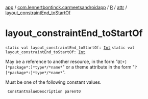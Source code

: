 [app](../../../index.md) / [com.lennertbontinck.carmeetsandroidapp](../../index.md) / [R](../index.md) / [attr](index.md) / [layout_constraintEnd_toStartOf](./layout_constraint-end_to-start-of.md)

# layout_constraintEnd_toStartOf

`static val layout_constraintEnd_toStartOf: `[`Int`](https://kotlinlang.org/api/latest/jvm/stdlib/kotlin/-int/index.html)
`static val layout_constraintEnd_toStartOf: `[`Int`](https://kotlinlang.org/api/latest/jvm/stdlib/kotlin/-int/index.html)

May be a reference to another resource, in the form "`@[+][*package*:]*type*/*name*`" or a theme attribute in the form "`?[*package*:]*type*/*name*`".

Must be one of the following constant values.

     ConstantValueDescription parent0

